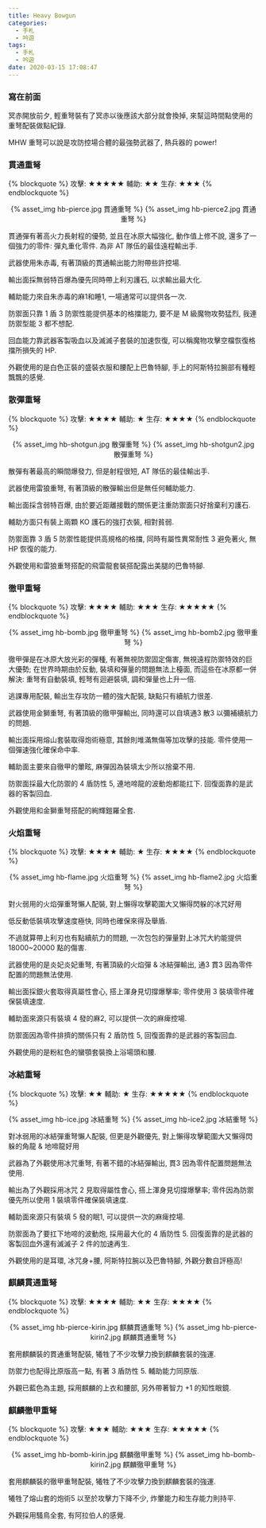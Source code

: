 ```yaml
---
title: Heavy Bowgun
categories:
  - 手札
  - 吟遊
tags:
  - 手札
  - 吟遊
date: 2020-03-15 17:08:47
---
```

### 寫在前面

冥赤開放前夕, 輕重弩裝有了冥赤以後應該大部分就會換掉, 來幫這時間點使用的重弩配裝做點紀錄.

MHW 重弩可以說是攻防控場合體的最強勢武器了, 熱兵器的 power!

### 貫通重弩
{% blockquote %}
攻擊: ★★★★★
輔助: ★★
生存: ★★★
{% endblockquote %}
<center>{% asset_img hb-pierce.jpg 貫通重弩 %} {% asset_img hb-pierce2.jpg 貫通重弩 %}</center>

貫通彈有著高火力長射程的優勢, 並且在冰原大幅強化, 動作值上修不說, 還多了一個強力的零件: 彈丸重化零件. 為非 AT 隊伍的最佳遠程輸出手.

武器使用朱赤毒, 有著頂級的貫通輸出能力附帶些許控場.

輸出面採無弱特百爆為優先同時帶上利刃護石, 以求輸出最大化.

輔助能力來自朱赤毒的麻1和睡1, 一場通常可以提供各一次.

防禦面只靠 1 盾 3 防禦性能提供基本的格擋能力, 要不是 M 級魔物攻勢猛烈, 我連防禦型能 3 都不想配.

回血能力靠武器客製吸血以及滅滅子套裝的加速恢復, 可以稱魔物攻擊空檔恢復格擋所損失的 HP.

外觀使用的是白色正裝的盛裝衣服和腰配上巴魯特腳, 手上的阿斯特拉腕部有種輕飄飄的感覺.

### 散彈重弩
{% blockquote %}
攻擊: ★★★★
輔助: ★
生存: ★★★★
{% endblockquote %}
<center>{% asset_img hb-shotgun.jpg 散彈重弩 %} {% asset_img hb-shotgun2.jpg 散彈重弩 %}</center>

散彈有著最高的瞬間爆發力, 但是射程很短, AT 隊伍的最佳輸出手.

武器使用雷狼重弩, 有著頂級的散彈輸出但是無任何輔助能力.

輸出面採含弱特百爆, 由於要近距離接戰的關係更注重防禦面只好捨棄利刃護石.

輔助方面只有裝上兩顆 KO 護石的強打衣裝, 相對貧弱.

防禦面靠 3 盾 5 防禦性能提供高規格的格擋, 同時有屬性異常耐性 3 避免著火, 無 HP 恢復的能力.

外觀使用和雷狼重弩搭配的飛雷龍套裝搭配露出美腿的巴魯特腳.

### 徹甲重弩
{% blockquote %}
攻擊: ★★★★
輔助: ★★★
生存: ★★★★★
{% endblockquote %}
<center>{% asset_img hb-bomb.jpg 徹甲重弩 %} {% asset_img hb-bomb2.jpg 徹甲重弩 %}</center>

徹甲彈是在冰原大放光彩的彈種, 有著無視防禦固定傷害, 無視遠程防禦特效的巨大優勢; 在世界時期由於反動, 裝填和彈量的問題無法上檯面, 而這些在冰原都一併解決: 重弩有自動裝填, 輕弩有迴避裝填, 調和彈量也上升一倍.

逃課專用配裝, 輸出生存攻防一體的強大配裝, 缺點只有續航力很差.

武器使用金獅重弩, 有著頂級的徹甲彈輸出, 同時還可以自填通3 散3 以彌補續航力的問題.

輸出面採用熔山套裝取得炮術極意, 其餘則堆滿無傷等加攻擊的技能. 零件使用一個彈速強化確保命中率.

輔助面主要來自徹甲的暈眩, 麻彈因為裝填太少所以捨棄不用.

防禦面採最大化防禦的 4 盾防性 5, 連地啼龍的波動炮都能扛下. 回復面靠的是武器的客製回血.

外觀使用和金獅重弩搭配的絢輝鎧羅全套.

### 火焰重弩
{% blockquote %}
攻擊: ★★★★
輔助: ★
生存: ★★★★
{% endblockquote %}
<center>{% asset_img hb-flame.jpg 火焰重弩 %} {% asset_img hb-flame2.jpg 火焰重弩 %}</center>

對火弱用的火焰彈重弩懶人配裝, 對上懶得攻擊範圍大又懶得閃躲的冰咒好用

低反動低裝填攻擊速度極快, 同時也確保來得及舉盾.

不過就算帶上利刃也有點續航力的問題, 一次包包的彈量對上冰咒大約能提供 18000~20000 點的傷害.

武器使用的是炎妃炎妃重弩, 有著頂級的火焰彈 & 冰結彈輸出, 通3 貫3 因為零件配置的問題無法使用.

輸出面採銀火套取得真屬性會心, 搭上渾身見切撐爆擊率; 零件使用 3 裝填零件確保裝填速度.

輔助面來源只有裝填 4 發的麻2, 可以提供一次的麻痺控場.

防禦面因為零件排擠的關係只有 2 盾防性 5, 回復面靠的是武器的客製回血.

外觀使用的是粉紅色的蠻顎套裝換上浴場頭和腰.

### 冰結重弩
{% blockquote %}
攻擊: ★★
輔助: ★
生存: ★★★★★
{% endblockquote %}
<center>{% asset_img hb-ice.jpg 冰結重弩 %} {% asset_img hb-ice2.jpg 冰結重弩 %}</center>

對冰弱用的冰結彈重弩懶人配裝, 但更是外觀優先, 對上懶得攻擊範圍大又懶得閃躲的角龍 & 地啼龍好用

武器為了外觀使用冰咒重弩, 有著不錯的冰結彈輸出, 貫3 因為零件配置問題無法使用.

輸出為了外觀採用冰咒 2 見取得屬性會心, 搭上渾身見切撐爆擊率; 零件因為防禦優先所以使用 1 裝填零件確保裝填速度.

輔助面來源只有裝填 5 發的眠1, 可以提供一次的麻痺控場.

防禦面為了要扛下地啼的波動炮, 採用最大化的 4 盾防性 5. 回復面靠的是武器的客製回血外還有滅滅子 2 件的加速再生.

外觀使用的是耳環, 冰咒身+腰, 阿斯特拉腕以及巴魯特腳, 外觀分數自評極高!

### 麒麟貫通重弩
{% blockquote %}
攻擊: ★★★★
輔助: ★★
生存: ★★★★
{% endblockquote %}
<center>{% asset_img hb-pierce-kirin.jpg 麒麟貫通重弩 %} {% asset_img hb-pierce-kirin2.jpg 麒麟貫通重弩 %}</center>

套用麒麟裝的貫通重弩配裝, 犧牲了不少攻擊力換到麒麟套裝的強運.

防禦力也配得比原版高一點, 有著 3 盾防性 5. 輔助能力同原版.

外觀已藍色為主題, 採用麒麟的上衣和腰部, 另外帶著智力 +1 的知性眼鏡.

### 麒麟徹甲重弩
{% blockquote %}
攻擊: ★★★
輔助: ★★★
生存: ★★★★★
{% endblockquote %}
<center>{% asset_img hb-bomb-kirin.jpg 麒麟徹甲重弩 %} {% asset_img hb-bomb-kirin2.jpg 麒麟徹甲重弩 %}</center>

套用麒麟裝的徹甲重弩配裝, 犧牲了不少攻擊力換到麒麟套裝的強運.

犧牲了熔山套的炮術5 以至於攻擊力下降不少, 炸暈能力和生存能力則持平.

外觀採用騷鳥全套, 有阿拉伯人的感覺.
